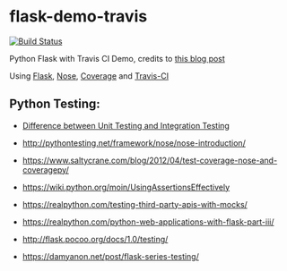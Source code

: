 # flask-demo-travis

[![Build Status](https://travis-ci.org/ruanbekker/flask-demo-travis.svg?branch=master)](https://travis-ci.org/ruanbekker/flask-demo-travis)

Python Flask with Travis CI Demo, credits to [this blog post](https://matthewmoisen.com/blog/how-to-set-up-travis-ci-with-github-for-a-python-project/)

Using [Flask](http://flask.pocoo.org/docs/1.0/quickstart/), [Nose](https://nose.readthedocs.io/en/latest/), [Coverage](https://coverage.readthedocs.io/en/v4.5.x/) and [Travis-CI](https://travis-ci.org)

## Python Testing:

- [Difference between Unit Testing and Integration Testing](https://stackoverflow.com/questions/5357601/whats-the-difference-between-unit-tests-and-integration-tests)

- http://pythontesting.net/framework/nose/nose-introduction/
- https://www.saltycrane.com/blog/2012/04/test-coverage-nose-and-coveragepy/
- https://wiki.python.org/moin/UsingAssertionsEffectively
- https://realpython.com/testing-third-party-apis-with-mocks/
- https://realpython.com/python-web-applications-with-flask-part-iii/
- http://flask.pocoo.org/docs/1.0/testing/
- https://damyanon.net/post/flask-series-testing/
